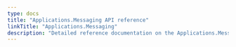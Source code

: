 ```yaml
---
type: docs
title: "Applications.Messaging API reference"
linkTitle: "Applications.Messaging"
description: "Detailed reference documentation on the Applications.Messaging API"
---
```

